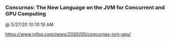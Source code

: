 ﻿

### Concurnas: The New Language on the JVM for Concurrent and GPU Computing
@ 5/27/20 10:10:19 AM

https://www.infoq.com/news/2020/05/concurnas-jvm-gpu/


